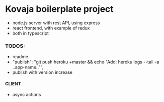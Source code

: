 # Kovaja boilerplate project
- node.js server with rest API, using express
- react frontend, with example of redux
- both in typescript

### TODOS:
- readme
- "publish": "git push heroku +master && echo \"Add: heroku logs --tail -a ..app-name..\"",
- publish with version increase

#### CLIENT
- async actions

